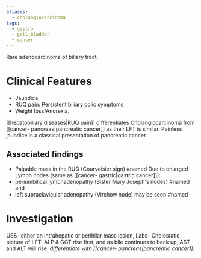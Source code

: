 ```yaml
---
aliases:
  - cholangiocarcinoma
tags:
  - gastro
  - gall_bladder
  - cancer
---
```

Rare adenocarcinoma of biliary tract. 

# Clinical Features
- Jaundice
- RUQ pain: Persistent biliary colic symptoms
- Weight loss/Anorexia.

[[hepatobiliary diseases|RUQ pain]] differentiates Cholangiocarcinoma from [[cancer- pancreas|pancreatic cancer]] as their LFT is similar. Painless jaundice is a classical presentation of pancreatic cancer. 

## Associated findings
- Palpable mass in the RUQ (Courvoisier sign) #named 
Due to enlarged Lymph nodes (same as [[cancer- gastric|gastric cancer]]): 
- periumbilical lymphadenopathy (Sister Mary Joseph's nodes) #named and
- left supraclavicular adenopathy (Virchow node) may be seen #named 

# Investigation
USS- either an intrahepatic or perihilar mass lesion,
Labs- Cholestatic picture of LFT. 
	ALP & GGT rise first, and as bile continues to back up, AST and ALT will rise. 
*differentiate with [[cancer- pancreas|pancreatic cancer]].* 